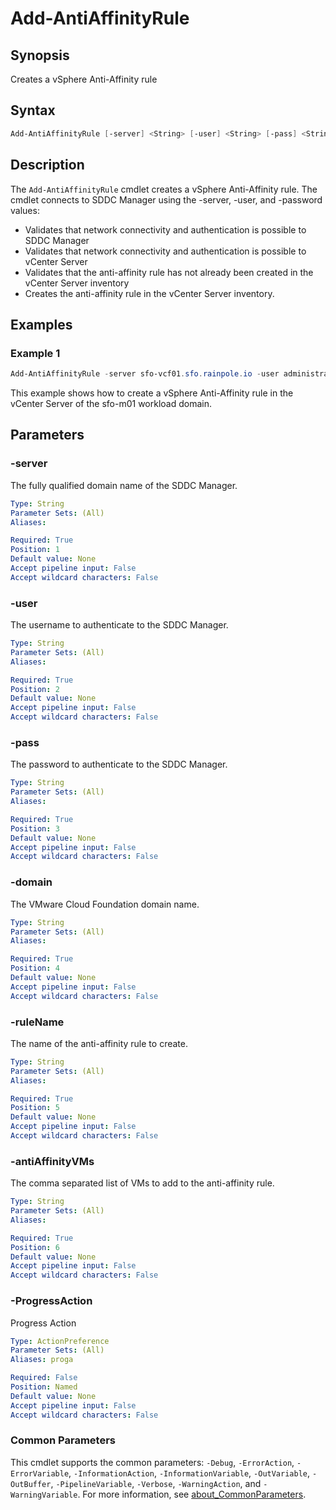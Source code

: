 # Add-AntiAffinityRule

## Synopsis

Creates a vSphere Anti-Affinity rule

## Syntax

```powershell
Add-AntiAffinityRule [-server] <String> [-user] <String> [-pass] <String> [-domain] <String> [-ruleName] <String> [-antiAffinityVMs] <String> [-ProgressAction <ActionPreference>] [<CommonParameters>]
```

## Description

The `Add-AntiAffinityRule` cmdlet creates a vSphere Anti-Affinity rule. The cmdlet connects to SDDC Manager using the -server, -user, and -password values:

- Validates that network connectivity and authentication is possible to SDDC Manager
- Validates that network connectivity and authentication is possible to vCenter Server
- Validates that the anti-affinity rule has not already been created in the vCenter Server inventory
- Creates the anti-affinity rule in the vCenter Server inventory.

## Examples

### Example 1

```powershell
Add-AntiAffinityRule -server sfo-vcf01.sfo.rainpole.io -user administrator@vsphere.local -pass VMw@re1! -domain sfo-m01 -ruleName sfo-m01-anti-affinity-rule-wsa -antiAffinityVMs "xint-wsa01a,xint-wsa01b,xint-wsa01c"
```

This example shows how to create a vSphere Anti-Affinity rule in the vCenter Server of the sfo-m01 workload domain.

## Parameters

### -server

The fully qualified domain name of the SDDC Manager.

```yaml
Type: String
Parameter Sets: (All)
Aliases:

Required: True
Position: 1
Default value: None
Accept pipeline input: False
Accept wildcard characters: False
```

### -user

The username to authenticate to the SDDC Manager.

```yaml
Type: String
Parameter Sets: (All)
Aliases:

Required: True
Position: 2
Default value: None
Accept pipeline input: False
Accept wildcard characters: False
```

### -pass

The password to authenticate to the SDDC Manager.

```yaml
Type: String
Parameter Sets: (All)
Aliases:

Required: True
Position: 3
Default value: None
Accept pipeline input: False
Accept wildcard characters: False
```

### -domain

The VMware Cloud Foundation domain name.

```yaml
Type: String
Parameter Sets: (All)
Aliases:

Required: True
Position: 4
Default value: None
Accept pipeline input: False
Accept wildcard characters: False
```

### -ruleName

The name of the anti-affinity rule to create.

```yaml
Type: String
Parameter Sets: (All)
Aliases:

Required: True
Position: 5
Default value: None
Accept pipeline input: False
Accept wildcard characters: False
```

### -antiAffinityVMs

The comma separated list of VMs to add to the anti-affinity rule.

```yaml
Type: String
Parameter Sets: (All)
Aliases:

Required: True
Position: 6
Default value: None
Accept pipeline input: False
Accept wildcard characters: False
```

### -ProgressAction

Progress Action

```yaml
Type: ActionPreference
Parameter Sets: (All)
Aliases: proga

Required: False
Position: Named
Default value: None
Accept pipeline input: False
Accept wildcard characters: False
```

### Common Parameters

This cmdlet supports the common parameters: `-Debug`, `-ErrorAction`, `-ErrorVariable`, `-InformationAction`, `-InformationVariable`, `-OutVariable`, `-OutBuffer`, `-PipelineVariable`, `-Verbose`, `-WarningAction`, and `-WarningVariable`. For more information, see [about_CommonParameters](http://go.microsoft.com/fwlink/?LinkID=113216).
